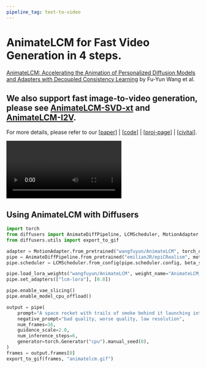 ```yaml
---
pipeline_tag: text-to-video
---
```

# AnimateLCM for Fast Video Generation in 4 steps.

[AnimateLCM: Accelerating the Animation of Personalized Diffusion Models and Adapters with Decoupled Consistency Learning](https://arxiv.org/abs/2402.00769) by Fu-Yun Wang et al.

## We also support fast image-to-video generation, please see [AnimateLCM-SVD-xt](https://huggingface.co/wangfuyun/AnimateLCM-SVD-xt) and [AnimateLCM-I2V](https://huggingface.co/wangfuyun/AnimateLCM-I2V).

For more details, please refer to our [[paper](https://arxiv.org/abs/2402.00769)] | [[code](https://github.com/G-U-N/AnimateLCM)] | [[proj-page](https://animatelcm.github.io/)] | [[civitai](https://civitai.com/models/290375/animatelcm-fast-video-generation)].

<video controls autoplay src="https://cdn-uploads.huggingface.co/production/uploads/63e9e92f20c109718713f5eb/KCwSoZCdxkkmtDg1LuXsP.mp4"></video>

## Using AnimateLCM with Diffusers

```python
import torch
from diffusers import AnimateDiffPipeline, LCMScheduler, MotionAdapter
from diffusers.utils import export_to_gif

adapter = MotionAdapter.from_pretrained("wangfuyun/AnimateLCM", torch_dtype=torch.float16)
pipe = AnimateDiffPipeline.from_pretrained("emilianJR/epiCRealism", motion_adapter=adapter, torch_dtype=torch.float16)
pipe.scheduler = LCMScheduler.from_config(pipe.scheduler.config, beta_schedule="linear")

pipe.load_lora_weights("wangfuyun/AnimateLCM", weight_name="AnimateLCM_sd15_t2v_lora.safetensors", adapter_name="lcm-lora")
pipe.set_adapters(["lcm-lora"], [0.8])

pipe.enable_vae_slicing()
pipe.enable_model_cpu_offload()

output = pipe(
    prompt="A space rocket with trails of smoke behind it launching into space from the desert, 4k, high resolution",
    negative_prompt="bad quality, worse quality, low resolution",
    num_frames=16,
    guidance_scale=2.0,
    num_inference_steps=6,
    generator=torch.Generator("cpu").manual_seed(0),
)
frames = output.frames[0]
export_to_gif(frames, "animatelcm.gif")
```
